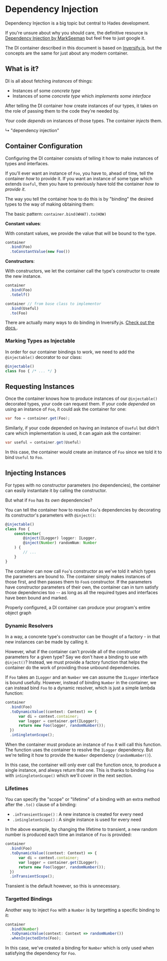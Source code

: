 # Dependency Injection

Dependency Injection is a big topic but central to Hades development.

If you're unsure about why you should care, the definitive resource is [Dependency Injection by MarkSeeman](https://www.amazon.com/Dependency-Injection-NET-Mark-Seemann/dp/1935182501)
but feel free to just google it.

The DI container described in this document is based on
[Inversify.js](https://inversify.io/), but the concepts are the same for just about any modern container.

## What is it?

DI is all about fetching *instances* of things:

- Instances of some *concrete type*
- Instances of some *concrete type* which *implements some interface*

After telling the DI container how create instances of our types, it takes on the
role of passing them to the code they're needed by.

Your code _depends_ on instances of those types. The container _injects_ them.

↳ "dependency injection"

## Container Configuration

Configuring the DI container consists of telling it how to make instances of types and interfaces.

If you'll ever want an instance of `Foo`, you have to, ahead of time, tell the container _how_ to provide it. If you want an instance of some type which extends `Useful`, then you have to previously have told the container _how to provide it_.

The way you tell the container how to do this is by "binding" the desired types to the way of making obtaining them:

The basic pattern: `container.bind(WHAT).to(HOW)`

**Constant values**: 

With constant values, we provide the value that will be bound to the type.
  
```ts
container
  .bind(Foo)
  .toConstantValue(new Foo())
```
**Constructors**: 

With constructors, we let the container call the type's constructor to create the new instance.

```ts
container
  .bind(Foo)
  .toSelf()

container // from base class to implementor
  .bind(Useful)
  .to(Foo)
```

There are actually many ways to do binding in Inversify.js. [Check out the docs.](https://github.com/inversify/InversifyJS/blob/master/wiki/readme.md#the-inversifyjs-features-and-api).

### Marking Types as Injectable

In order for our container bindings to work, we need to add the `@injectable()`
decorator to our class:

```ts
@injectable()
class Foo { /* ... */ }
```

## Requesting Instances

Once the container knows how to produce instances of our `@injectable()`
decorated types, your code can request them. If your code _depended_ on using an instance of `Foo`, it could ask the container for one:

```cs
var foo = container.get(Foo);
```

Similarly, if your code depended on having an instance of `Useful` but didn't care which implementation is used, it can again ask the container:

```cs
var useful = container.get(Useful)
```

In this case, the container would create an instance of `Foo` since we told it to bind `Useful` to `Foo`.

## Injecting Instances

For types with no constructor parameters (no dependencies), the container can
easily instantiate it by calling the constructor.

But what if `Foo` has its _own_ dependencies?

You can tell the container how to resolve `Foo`'s dependencies by decorating
its constructor's parameters with `@inject()`:

```ts
@injectable()
class Foo {
    constructor(
        @inject(ILogger) logger: ILogger,
        @inject(Number) randomNum: Number
    ) {
        // ...
    }
}
```

The container can now call `Foo`'s constructor as we've told it which types the
parameters are bound to. The container simply makes instances of those first,
and then passes them to `Foo`s constructor. If the parameters have constructor
parameters of their own, the container can in turn satisfy those dependencies
too -- as long as all the required types and interfaces have been bound and
marked.

Properly configured, a DI container can produce your program's entire object graph

### Dynamic Resolvers

In a way, a concrete type's constructor can be thought of a factory - in that new instances can be made by calling it.

However, what if the container can't provide all of the constructor parameters
for a given type? Say we don't have a binding to use with `@inject()`? Instead, we must provide a factory function that helps the container do the work of providing those unbound dependencies.

If `Foo` takes an `ILogger` and an `Number` we can assume the `ILogger` interface is bound usefully. However, instead of binding `Number` in the container, we can instead bind `Foo` to a dynamic resolver, which is just a simple lambda function:

```ts
container
  .bind(Foo)
  .toDynamicValue((context: Context) => {
      var di = context.container;
      var logger = container.get(ILogger);
      return new Foo(logger, randomNumber());
  })
  .inSingletonScope();
```

When the container must produce an instance of `Foo` it will call this
function. The function uses the container to resolve the `ILogger`
dependency. But we're telling it how to provide the `Number` dependency (`randomNumber()`).

In this case, the container will only ever call the function once, to produce a
single instance, and always return that one. This is thanks to binding `Foo`
with `inSingletonScope()` which we'll cover in the next section.

### Lifetimes

You can specify the "scope" or "lifetime" of a binding with an extra method
after the `.to()` clause of a binding:

- `.inTransientScope()` : A new instance is created for every need
- `.inSingletonScope()` : A single instance is used for every need

In the above example, by changing the lifetime to transient, a new random number is produced each time an instance of `Foo` is provided:

```ts
container
  .bind(Foo)
  .toDynamicValue((context: Context) => {
      var di = context.container;
      var logger = container.get(ILogger);
      return new Foo(logger, randomNumber());
  })
  .inTransientScope();
```

Transient is the default however, so this is unnecessary.

### Targetted Bindings

Another way to inject `Foo` with a `Number` is by targetting a specific binding
to it:

```ts
container
  .bind(Number)
  .toDynamicValue(context: Context => randomNumber())
  .whenInjectedInto(Foo);
```

In this case, we've created a binding for `Number` which is only used when
satisfying the dependency for `Foo`.



